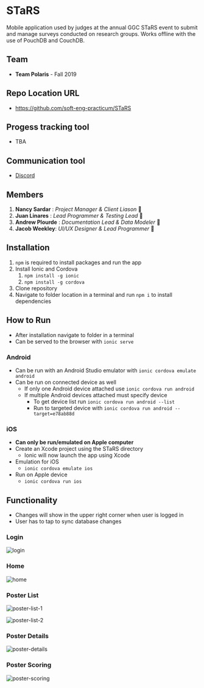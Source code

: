 # STaRS
Mobile application used by judges at the annual GGC STaRS event to submit and manage surveys conducted on research groups. 
Works offline with the use of PouchDB and CouchDB.

## Team

* **Team Polaris** - Fall 2019

## Repo Location URL

* https://github.com/soft-eng-practicum/STaRS

## Progess tracking tool

* TBA

## Communication tool

* [Discord](https://discordapp.com/)

## Members

1. **Nancy Sardar** : *Project Manager & Client Liason* :tada: 
2. **Juan Linares** : *Lead Programmer & Testing Lead* :ghost:
3. **Andrew Plourde** : *Documentation Lead & Data Modeler* :thought_balloon:
4. **Jacob Weekley**: *UI/UX Designer & Lead Programmer* :ice_hockey:

## Installation

1. `npm` is required to install packages and run the app
1. Install Ionic and Cordova
    1. `npm install -g ionic`
    1. `npm install -g cordova`
1. Clone repository
1. Navigate to folder location in a terminal and run `npm i` to install dependencies

## How to Run

* After installation navigate to folder in a terminal
* Can be served to the browser with `ionic serve`

### Android

* Can be run with an Android Studio emulator with `ionic cordova emulate android`
* Can be run on connected device as well
  * If only one Android device attached use `ionic cordova run android`
  * If multiple Android devices attached must specify device
    * To get device list run `ionic cordova run android --list`
    * Run to targeted device with `ionic cordova run android --target=e78ab88d`

### iOS

* **Can only be run/emulated on Apple computer**
* Create an Xcode project using the STaRS directory
  * Ionic will now launch the app using Xcode
* Emulation for iOS
  * `ionic cordova emulate ios`
* Run on Apple device
  * `ionic cordova run ios`

## Functionality

* Changes will show in the upper right corner when user is logged in
* User has to tap to sync database changes

### Login

![login](artwork/login-2019.PNG)

### Home

![home](artwork/home-2019.PNG)

### Poster List

![poster-list-1](artwork/poster-list-1-2019.PNG)

![poster-list-2](artwork/poster-list-2-2019.PNG)

### Poster Details

![poster-details](artwork/poster-details-2019.PNG)

### Poster Scoring

![poster-scoring](artwork/poster-scoring-2019.PNG)
